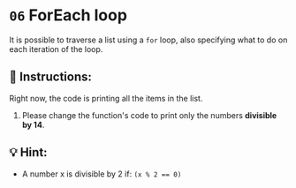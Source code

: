 # `06` ForEach loop

It is possible to traverse a list using a `for` loop, also specifying what to do on each iteration of the loop.

## 📝 Instructions:

Right now, the code is printing all the items in the list.

1. Please change the function's code to print only the numbers **divisible by 14**.

## 💡 Hint:

+ A number x is divisible by 2 if: `(x % 2 == 0)`
